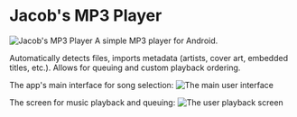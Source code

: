 
# Jacob's MP3 Player

![Jacob's MP3 Player](https://i.imgur.com/wFHpVUS.png)
A simple MP3 player for Android.

Automatically detects files, imports metadata (artists, cover art, embedded titles, etc.). Allows for queuing and custom playback ordering.

The app's main interface for song selection: 
![The main user interface](https://i.imgur.com/KBSDzTa.png)

The screen for music playback and queuing: 
![The user playback screen](https://i.imgur.com/OXrWJfD.png)